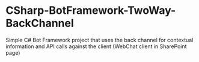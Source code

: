 # CSharp-BotFramework-TwoWay-BackChannel
Simple C# Bot Framework project that uses the back channel for contextual information and API calls against the client (WebChat client in SharePoint page)
